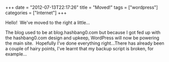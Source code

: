 +++
date = "2012-07-13T22:17:26"
title = "Moved!"
tags = ["wordpress"]
categories = ["Internet"]
+++

Hello!  We've moved to the right a little... 
 
The blog used to be at blog.hashbang0.com but because I got fed up with the hashbang0.com design and upkeep, WordPress will now be powering the main site.  Hopefully I've done everything right...There has already been a couple of hairy points, I've learnt that my backup script is broken, for example...
